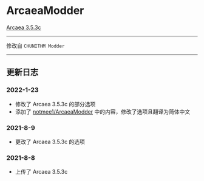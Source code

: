 # ArcaeaModder
[Arcaea 3.5.3c](./353c.html)

---

修改自 `CHUNITHM Modder`

---

## 更新日志

### 2022-1-23

- 修改了 Arcaea 3.5.3c 的部分选项
 - 添加了 [notmee1/ArcaeaModder](https://github.com/notmee1/ArcaeaModder) 中的内容，修改了选项且翻译为简体中文

### 2021-8-9
- 更改了 Arcaea 3.5.3c 的选项

### 2021-8-8
- 上传了 Arcaea 3.5.3c